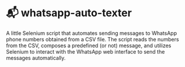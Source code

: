 # 📬 whatsapp-auto-texter 

A little Selenium script that automates sending messages to WhatsApp phone numbers obtained from a CSV file. The script reads the numbers from the CSV, composes a predefined (or not) message, and utilizes Selenium to interact with the WhatsApp web interface to send the messages automatically.
